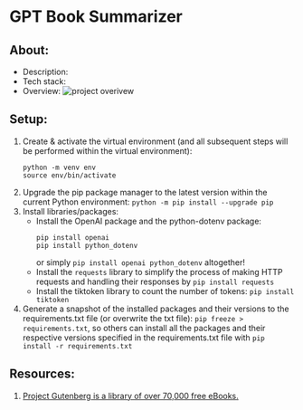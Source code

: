 # GPT Book Summarizer

## About:

- Description:
- Tech stack:
- Overview:
  ![project overivew](/abc.png)

## Setup:

1. Create & activate the virtual environment (and all subsequent steps will be performed within the virtual environment):
   ```
   python -m venv env
   source env/bin/activate
   ```
2. Upgrade the pip package manager to the latest version within the current Python environment: `python -m pip install --upgrade pip`
3. Install libraries/packages:
   - Install the OpenAI package and the python-dotenv package:
     ```
     pip install openai
     pip install python_dotenv
     ```
     or simply `pip install openai python_dotenv` altogether!
   - Install the `requests` library to simplify the process of making HTTP requests and handling their responses by `pip install requests`
   - Install the tiktoken library to count the number of tokens: `pip install tiktoken`
4. Generate a snapshot of the installed packages and their versions to the requirements.txt file (or overwrite the txt file): `pip freeze > requirements.txt`, so others can install all the packages and their respective versions specified in the requirements.txt file with `pip install -r requirements.txt`

## Resources:

1. [Project Gutenberg is a library of over 70,000 free eBooks.](https://www.gutenberg.org/)
